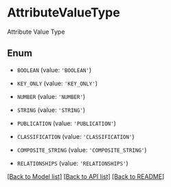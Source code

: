 # AttributeValueType

Attribute Value Type

## Enum

* `BOOLEAN` (value: `'BOOLEAN'`)

* `KEY_ONLY` (value: `'KEY_ONLY'`)

* `NUMBER` (value: `'NUMBER'`)

* `STRING` (value: `'STRING'`)

* `PUBLICATION` (value: `'PUBLICATION'`)

* `CLASSIFICATION` (value: `'CLASSIFICATION'`)

* `COMPOSITE_STRING` (value: `'COMPOSITE_STRING'`)

* `RELATIONSHIPS` (value: `'RELATIONSHIPS'`)

[[Back to Model list]](../README.md#documentation-for-models) [[Back to API list]](../README.md#documentation-for-api-endpoints) [[Back to README]](../README.md)


